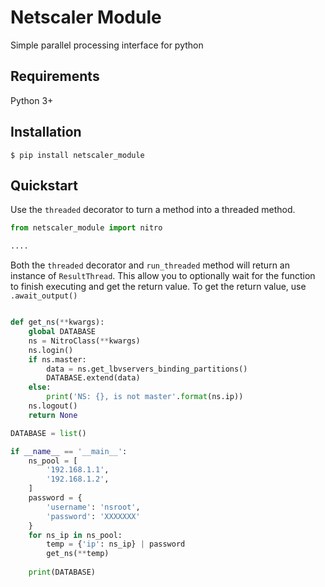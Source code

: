 # Netscaler Module
Simple parallel processing interface for python

## Requirements
Python 3+

## Installation
```shell
$ pip install netscaler_module
```

## Quickstart
Use the `threaded` decorator to turn a method into a threaded method.
```python
from netscaler_module import nitro

....
```

Both the `threaded` decorator and `run_threaded` method will return an instance of
`ResultThread`. This allow you to optionally wait for the function to finish executing 
and get the return value. To get the return value, use `.await_output()`
```python

def get_ns(**kwargs):
    global DATABASE
    ns = NitroClass(**kwargs)
    ns.login()
    if ns.master:
        data = ns.get_lbvservers_binding_partitions()
        DATABASE.extend(data)        
    else:
        print('NS: {}, is not master'.format(ns.ip))
    ns.logout()
    return None

DATABASE = list()

if __name__ == '__main__':
    ns_pool = [
        '192.168.1.1',
        '192.168.1.2',
    ]
    password = {
        'username': 'nsroot',
        'password': 'XXXXXXX'
    }
    for ns_ip in ns_pool:
        temp = {'ip': ns_ip} | password
        get_ns(**temp)
    
    print(DATABASE)
```